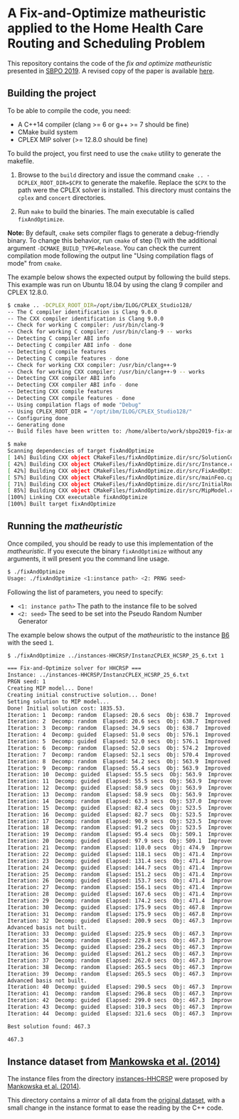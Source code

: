 # A Fix-and-Optimize matheuristic applied to the Home Health Care Routing and Scheduling Problem

This repository contains the code of the _fix and optimize matheuristic_ presented in [SBPO 2019](sbpo2019.galoa.com.br/). A revised copy of the paper is available [here](neto2019-sbpo.pdf).

## Building the project

To be able to compile the code, you need:
- A C++14 compiler (clang >= 6 or g++ >= 7 should be fine)
- CMake build system
- CPLEX MIP solver (>= 12.8.0 should be fine)

To build the project, you first need to use the `cmake` utility to generate the makefile.

1. Browse to the `build` directory and issue the command `cmake .. -DCPLEX_ROOT_DIR=$CPX` to generate the makefile. Replace the `$CPX` to the path were the CPLEX solver is installed. This directory must contains the `cplex` and `concert` directories.

2. Run `make` to build the binaries. The main executable is called `fixAndOptimize`.

__Note:__ By default, `cmake` sets compiler flags to generate a debug-friendly binary. To change this behavior, run `cmake` of step (1) with the additional argument `-DCMAKE_BUILD_TYPE=Release`. You can check the current compilation mode following the output line "Using compilation flags of mode" from `cmake`.

The example below shows the expected output by following the build steps. This example was run on Ubuntu 18.04 by using the clang 9 compiler and CPLEX 12.8.0.

```bash
$ cmake .. -DCPLEX_ROOT_DIR=/opt/ibm/ILOG/CPLEX_Studio128/
-- The C compiler identification is Clang 9.0.0
-- The CXX compiler identification is Clang 9.0.0
-- Check for working C compiler: /usr/bin/clang-9
-- Check for working C compiler: /usr/bin/clang-9 -- works
-- Detecting C compiler ABI info
-- Detecting C compiler ABI info - done
-- Detecting C compile features
-- Detecting C compile features - done
-- Check for working CXX compiler: /usr/bin/clang++-9
-- Check for working CXX compiler: /usr/bin/clang++-9 -- works
-- Detecting CXX compiler ABI info
-- Detecting CXX compiler ABI info - done
-- Detecting CXX compile features
-- Detecting CXX compile features - done
-- Using compilation flags of mode "Debug"
-- Using CPLEX_ROOT_DIR = "/opt/ibm/ILOG/CPLEX_Studio128/"
-- Configuring done
-- Generating done
-- Build files have been written to: /home/alberto/work/sbpo2019-fix-and-optimize/build

$ make
Scanning dependencies of target fixAndOptimize
[ 14%] Building CXX object CMakeFiles/fixAndOptimize.dir/src/SolutionCopy.cpp.o
[ 42%] Building CXX object CMakeFiles/fixAndOptimize.dir/src/Instance.cpp.o
[ 42%] Building CXX object CMakeFiles/fixAndOptimize.dir/src/FixAndOptimize.cpp.o
[ 57%] Building CXX object CMakeFiles/fixAndOptimize.dir/src/mainFeo.cpp.o
[ 71%] Building CXX object CMakeFiles/fixAndOptimize.dir/src/InitialRouting.cpp.o
[ 85%] Building CXX object CMakeFiles/fixAndOptimize.dir/src/MipModel.cpp.o
[100%] Linking CXX executable fixAndOptimize
[100%] Built target fixAndOptimize

```

## Running the _matheuristic_

Once compiled, you should be ready to use this implementation of the _matheuristic_. If you execute the binary `fixAndOptimize` without any arguments, it will present you the command line usage.

```bash
$ ./fixAndOptimize
Usage: ./fixAndOptimize <1:instance path> <2: PRNG seed>
```

Following the list of parameters, you need to specify:

- `<1: instance path>` The path to the instance file to be solved
- `<2: seed>` The seed to be set into the Pseudo Random Number Generator

The example below shows the output of the _matheuristic_ to the instance [B6](instances-HHCRSP/InstanzCPLEX_HCSRP_25_6.txt) with the seed `1`.

```bash
$ ./fixAndOptimize ../instances-HHCRSP/InstanzCPLEX_HCSRP_25_6.txt 1

=== Fix-and-Optimize solver for HHCRSP ===
Instance: ../instances-HHCRSP/InstanzCPLEX_HCSRP_25_6.txt
PRGN seed: 1
Creating MIP model... Done!
Creating initial constructive solution... Done!
Setting solution to MIP model...
Done! Initial solution cost: 1835.53.
Iteration: 1  Decomp: random  Elapsed: 20.6 secs  Obj: 638.7  Improved: 187.4%  IWoI: 0
Iteration: 2  Decomp: random  Elapsed: 20.6 secs  Obj: 638.7  Improved: 0.0%  IWoI: 0
Iteration: 3  Decomp: random  Elapsed: 34.9 secs  Obj: 638.7  Improved: 0.0%  IWoI: 1
Iteration: 4  Decomp: guided  Elapsed: 51.0 secs  Obj: 576.1  Improved: 10.9%  IWoI: 2
Iteration: 5  Decomp: guided  Elapsed: 52.0 secs  Obj: 576.1  Improved: 0.0%  IWoI: 0
Iteration: 6  Decomp: random  Elapsed: 52.0 secs  Obj: 574.2  Improved: 0.3%  IWoI: 1
Iteration: 7  Decomp: random  Elapsed: 52.1 secs  Obj: 570.4  Improved: 0.7%  IWoI: 0
Iteration: 8  Decomp: random  Elapsed: 54.2 secs  Obj: 563.9  Improved: 1.2%  IWoI: 0
Iteration: 9  Decomp: random  Elapsed: 55.4 secs  Obj: 563.9  Improved: 0.0%  IWoI: 0
Iteration: 10  Decomp: guided  Elapsed: 55.5 secs  Obj: 563.9  Improved: 0.0%  IWoI: 1
Iteration: 11  Decomp: guided  Elapsed: 55.5 secs  Obj: 563.9  Improved: 0.0%  IWoI: 2
Iteration: 12  Decomp: guided  Elapsed: 58.9 secs  Obj: 563.9  Improved: 0.0%  IWoI: 3
Iteration: 13  Decomp: random  Elapsed: 58.9 secs  Obj: 563.9  Improved: 0.0%  IWoI: 4
Iteration: 14  Decomp: random  Elapsed: 63.3 secs  Obj: 537.0  Improved: 5.0%  IWoI: 5
Iteration: 15  Decomp: guided  Elapsed: 82.4 secs  Obj: 523.5  Improved: 2.6%  IWoI: 0
Iteration: 16  Decomp: guided  Elapsed: 82.7 secs  Obj: 523.5  Improved: 0.0%  IWoI: 0
Iteration: 17  Decomp: random  Elapsed: 90.9 secs  Obj: 523.5  Improved: 0.0%  IWoI: 1
Iteration: 18  Decomp: random  Elapsed: 91.2 secs  Obj: 523.5  Improved: 0.0%  IWoI: 2
Iteration: 19  Decomp: random  Elapsed: 95.4 secs  Obj: 509.1  Improved: 2.8%  IWoI: 3
Iteration: 20  Decomp: guided  Elapsed: 97.9 secs  Obj: 509.1  Improved: 0.0%  IWoI: 0
Iteration: 21  Decomp: random  Elapsed: 110.0 secs  Obj: 474.9  Improved: 7.2%  IWoI: 1
Iteration: 22  Decomp: guided  Elapsed: 118.1 secs  Obj: 471.4  Improved: 0.7%  IWoI: 0
Iteration: 23  Decomp: guided  Elapsed: 131.4 secs  Obj: 471.4  Improved: 0.0%  IWoI: 0
Iteration: 24  Decomp: guided  Elapsed: 144.7 secs  Obj: 471.4  Improved: 0.0%  IWoI: 1
Iteration: 25  Decomp: random  Elapsed: 151.2 secs  Obj: 471.4  Improved: 0.0%  IWoI: 2
Iteration: 26  Decomp: guided  Elapsed: 153.7 secs  Obj: 471.4  Improved: 0.0%  IWoI: 3
Iteration: 27  Decomp: random  Elapsed: 156.1 secs  Obj: 471.4  Improved: 0.0%  IWoI: 4
Iteration: 28  Decomp: guided  Elapsed: 167.6 secs  Obj: 471.4  Improved: 0.0%  IWoI: 5
Iteration: 29  Decomp: random  Elapsed: 174.2 secs  Obj: 471.4  Improved: 0.0%  IWoI: 6
Iteration: 30  Decomp: guided  Elapsed: 175.9 secs  Obj: 467.8  Improved: 0.8%  IWoI: 7
Iteration: 31  Decomp: random  Elapsed: 175.9 secs  Obj: 467.8  Improved: -0.0%  IWoI: 0
Iteration: 32  Decomp: guided  Elapsed: 200.9 secs  Obj: 467.3  Improved: 0.1%  IWoI: 1
Advanced basis not built.
Iteration: 33  Decomp: guided  Elapsed: 225.9 secs  Obj: 467.3  Improved: -0.0%  IWoI: 0
Iteration: 34  Decomp: random  Elapsed: 229.8 secs  Obj: 467.3  Improved: 0.0%  IWoI: 1
Iteration: 35  Decomp: guided  Elapsed: 236.2 secs  Obj: 467.3  Improved: 0.0%  IWoI: 2
Iteration: 36  Decomp: guided  Elapsed: 261.2 secs  Obj: 467.3  Improved: 0.0%  IWoI: 3
Iteration: 37  Decomp: random  Elapsed: 262.0 secs  Obj: 467.3  Improved: 0.0%  IWoI: 4
Iteration: 38  Decomp: random  Elapsed: 265.5 secs  Obj: 467.3  Improved: 0.0%  IWoI: 5
Iteration: 39  Decomp: random  Elapsed: 265.5 secs  Obj: 467.3  Improved: 0.0%  IWoI: 6
Advanced basis not built.
Iteration: 40  Decomp: guided  Elapsed: 290.5 secs  Obj: 467.3  Improved: 0.0%  IWoI: 7
Iteration: 41  Decomp: random  Elapsed: 296.8 secs  Obj: 467.3  Improved: 0.0%  IWoI: 8
Iteration: 42  Decomp: guided  Elapsed: 299.0 secs  Obj: 467.3  Improved: 0.0%  IWoI: 9
Iteration: 43  Decomp: guided  Elapsed: 310.3 secs  Obj: 467.3  Improved: 0.0%  IWoI: 10
Iteration: 44  Decomp: guided  Elapsed: 321.6 secs  Obj: 467.3  Improved: 0.0%  IWoI: 11

Best solution found: 467.3

467.3
```

## Instance dataset from [Mankowska et al. (2014)](https://link.springer.com/article/10.1007/s10729-013-9243-1)

The instance files from the directory [instances-HHCRSP](instances-HHCRSP) were proposed by [Mankowska et al. (2014)](https://link.springer.com/article/10.1007/s10729-013-9243-1).

This directory contains a mirror of all data from the [original dataset](http://prodlog.wiwi.uni-halle.de/forschung/research_data/hhcrsp/), with a small change in the instance format to ease the reading by the C++ code.
